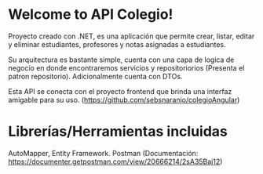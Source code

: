 # Welcome to API Colegio!

Proyecto creado con .NET, es una aplicación que permite crear, listar, editar y eliminar estudiantes, profesores y notas asignadas a estudiantes.

Su arquitectura es bastante simple, cuenta con una capa de logica de negocio en donde encontraremos servicios y repositoriorios (Presenta el patron repositorio). Adicionalmente cuenta con DTOs.

Esta API se conecta con el proyecto frontend que brinda una interfaz amigable para su uso. (https://github.com/sebsnaranjo/colegioAngular) 

# Librerías/Herramientas incluidas

AutoMapper, Entity Framework.
Postman (Documentación: https://documenter.getpostman.com/view/20666214/2sA35Baj12)
